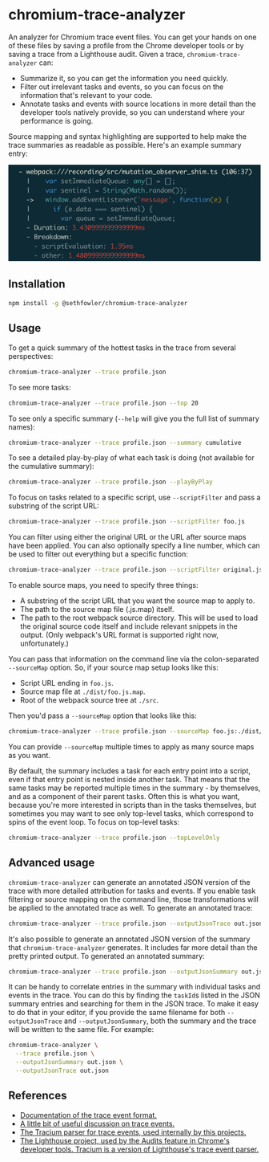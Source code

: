 # chromium-trace-analyzer

An analyzer for Chromium trace event files. You can get your hands on one of
these files by saving a profile from the Chrome developer tools or by saving a
trace from a Lighthouse audit. Given a trace, `chromium-trace-analyzer` can:
* Summarize it, so you can get the information you need quickly.
* Filter out irrelevant tasks and events, so you can focus on the information
  that's relevant to your code.
* Annotate tasks and events with source locations in more detail than the
  developer tools natively provide, so you can understand where your performance
  is going.

Source mapping and syntax highlighting are supported to help make the trace
summaries as readable as possible. Here's an example summary entry:

![Trace summary entry image](https://raw.githubusercontent.com/sethfowler/chromium-trace-analyzer/master/images/screenshot.png)


## Installation

```bash
npm install -g @sethfowler/chromium-trace-analyzer
```


## Usage

To get a quick summary of the hottest tasks in the trace from several
perspectives:
```bash
chromium-trace-analyzer --trace profile.json
```

To see more tasks:
```bash
chromium-trace-analyzer --trace profile.json --top 20
```

To see only a specific summary (`--help` will give you the full list of summary
names):
```bash
chromium-trace-analyzer --trace profile.json --summary cumulative
```

To see a detailed play-by-play of what each task is doing (not available for the
cumulative summary):
```bash
chromium-trace-analyzer --trace profile.json --playByPlay
```

To focus on tasks related to a specific script, use `--scriptFilter` and pass a
substring of the script URL:
```bash
chromium-trace-analyzer --trace profile.json --scriptFilter foo.js
```

You can filter using either the original URL or the URL after source maps have
been applied. You can also optionally specify a line number, which can be used
to filter out everything but a specific function:
```bash
chromium-trace-analyzer --trace profile.json --scriptFilter original.js:123
```

To enable source maps, you need to specify three things:
* A substring of the script URL that you want the source map to apply to.
* The path to the source map file (.js.map) itself.
* The path to the root webpack source directory. This will be used to load the
  original source code itself and include relevant snippets in the output. (Only
  webpack's URL format is supported right now, unfortunately.)

You can pass that information on the command line via the colon-separated
`--sourceMap` option. So, if your source map setup looks like this:
* Script URL ending in `foo.js`.
* Source map file at `./dist/foo.js.map`.
* Root of the webpack source tree at `./src`.

Then you'd pass a `--sourceMap` option that looks like this:
```bash
chromium-trace-analyzer --trace profile.json --sourceMap foo.js:./dist/foo.js.map:./src
```

You can provide `--sourceMap` multiple times to apply as many source maps as you want.

By default, the summary includes a task for each entry point into a script, even
if that entry point is nested inside another task. That means that the same
tasks may be reported multiple times in the summary - by themselves, and as a
component of their parent tasks. Often this is what you want, because you're
more interested in scripts than in the tasks themselves, but sometimes you may
want to see only top-level tasks, which correspond to spins of the event loop.
To focus on top-level tasks:
```bash
chromium-trace-analyzer --trace profile.json --topLevelOnly
```


## Advanced usage

`chromium-trace-analyzer` can generate an annotated JSON version of the trace
with more detailed attribution for tasks and events. If you enable task
filtering or source mapping on the command line, those transformations will be
applied to the annotated trace as well. To generate an annotated trace:
```bash
chromium-trace-analyzer --trace profile.json --outputJsonTrace out.json
```

It's also possible to generate an annotated JSON version of the summary that
`chromium-trace-analyzer` generates. It includes far more detail than the pretty
printed output. To generated an annotated summary:
```bash
chromium-trace-analyzer --trace profile.json --outputJsonSummary out.json
```

It can be handy to correlate entries in the summary with individual tasks and
events in the trace. You can do this by finding the `taskId`s listed in the JSON
summary entries and searching for them in the JSON trace. To make it easy to do
that in your editor, if you provide the same filename for both
`--outputJsonTrace` and `--outputJsonSummary`, both the summary and the trace
will be written to the same file. For example:
```bash
chromium-trace-analyzer \
  --trace profile.json \
  --outputJsonSummary out.json \
  --outputJsonTrace out.json
```

## References

* [Documentation of the trace event format.](https://docs.google.com/document/d/1CvAClvFfyA5R-PhYUmn5OOQtYMH4h6I0nSsKchNAySU/edit)
* [A little bit of useful discussion on trace events.](https://groups.google.com/forum/#!topic/google-chrome-developer-tools/J0pQuKeeqfw)
* [The Tracium parser for trace events, used internally by this projects.](https://github.com/aslushnikov/tracium)
* [The Lighthouse project, used by the Audits feature in Chrome's developer tools. Tracium is a version of Lighthouse's trace event parser.](https://github.com/GoogleChrome/lighthouse)

